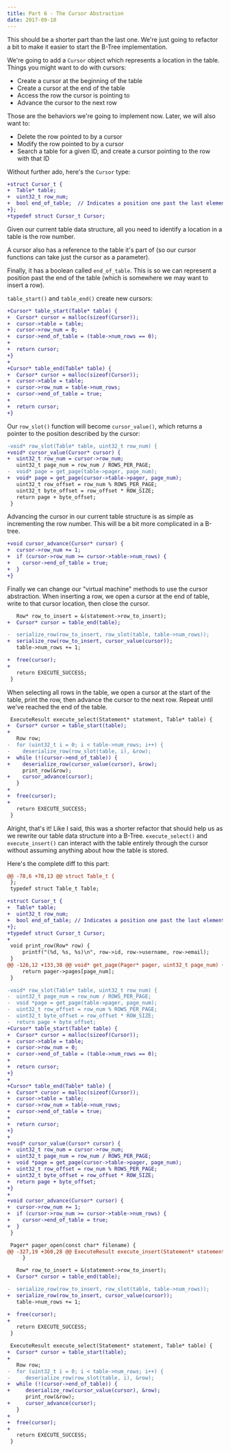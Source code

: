 ```yaml
---
title: Part 6 - The Cursor Abstraction
date: 2017-09-10
---
```


This should be a shorter part than the last one. We're just going to refactor a bit to make it easier to start the B-Tree implementation.

We're going to add a `Cursor` object which represents a location in the table. Things you might want to do with cursors:

- Create a cursor at the beginning of the table
- Create a cursor at the end of the table
- Access the row the cursor is pointing to
- Advance the cursor to the next row

Those are the behaviors we're going to implement now. Later, we will also want to:

- Delete the row pointed to by a cursor
- Modify the row pointed to by a cursor
- Search a table for a given ID, and create a cursor pointing to the row with that ID

Without further ado, here's the `Cursor` type:

```diff
+struct Cursor_t {
+  Table* table;
+  uint32_t row_num;
+  bool end_of_table;  // Indicates a position one past the last element
+};
+typedef struct Cursor_t Cursor;
```

Given our current table data structure, all you need to identify a location in a table is the row number.

A cursor also has a reference to the table it's part of (so our cursor functions can take just the cursor as a parameter).

Finally, it has a boolean called `end_of_table`. This is so we can represent a position past the end of the table (which is somewhere we may want to insert a row).

`table_start()` and `table_end()` create new cursors:

```diff
+Cursor* table_start(Table* table) {
+  Cursor* cursor = malloc(sizeof(Cursor));
+  cursor->table = table;
+  cursor->row_num = 0;
+  cursor->end_of_table = (table->num_rows == 0);
+
+  return cursor;
+}
+
+Cursor* table_end(Table* table) {
+  Cursor* cursor = malloc(sizeof(Cursor));
+  cursor->table = table;
+  cursor->row_num = table->num_rows;
+  cursor->end_of_table = true;
+
+  return cursor;
+}
```

Our `row_slot()` function will become `cursor_value()`, which returns a pointer to the position described by the cursor:

```diff
-void* row_slot(Table* table, uint32_t row_num) {
+void* cursor_value(Cursor* cursor) {
+  uint32_t row_num = cursor->row_num;
   uint32_t page_num = row_num / ROWS_PER_PAGE;
-  void* page = get_page(table->pager, page_num);
+  void* page = get_page(cursor->table->pager, page_num);
   uint32_t row_offset = row_num % ROWS_PER_PAGE;
   uint32_t byte_offset = row_offset * ROW_SIZE;
   return page + byte_offset;
 }
```

Advancing the cursor in our current table structure is as simple as incrementing the row number. This will be a bit more complicated in a B-tree.

```diff
+void cursor_advance(Cursor* cursor) {
+  cursor->row_num += 1;
+  if (cursor->row_num >= cursor->table->num_rows) {
+    cursor->end_of_table = true;
+  }
+}
```

Finally we can change our "virtual machine" methods to use the cursor abstraction. When inserting a row, we open a cursor at the end of table, write to that cursor location, then close the cursor.

```diff
   Row* row_to_insert = &(statement->row_to_insert);
+  Cursor* cursor = table_end(table);

-  serialize_row(row_to_insert, row_slot(table, table->num_rows));
+  serialize_row(row_to_insert, cursor_value(cursor));
   table->num_rows += 1;

+  free(cursor);
+
   return EXECUTE_SUCCESS;
 }
 ```

When selecting all rows in the table, we open a cursor at the start of the table, print the row, then advance the cursor to the next row. Repeat until we've reached the end of the table.

```diff
 ExecuteResult execute_select(Statement* statement, Table* table) {
+  Cursor* cursor = table_start(table);
+
   Row row;
-  for (uint32_t i = 0; i < table->num_rows; i++) {
-    deserialize_row(row_slot(table, i), &row);
+  while (!(cursor->end_of_table)) {
+    deserialize_row(cursor_value(cursor), &row);
     print_row(&row);
+    cursor_advance(cursor);
   }
+
+  free(cursor);
+
   return EXECUTE_SUCCESS;
 }
 ```

Alright, that's it! Like I said, this was a shorter refactor that should help us as we rewrite our table data structure into a B-Tree. `execute_select()` and `execute_insert()` can interact with the table entirely through the cursor without assuming anything about how the table is stored.

Here's the complete diff to this part:
```diff
@@ -78,6 +78,13 @@ struct Table_t {
 };
 typedef struct Table_t Table;

+struct Cursor_t {
+  Table* table;
+  uint32_t row_num;
+  bool end_of_table; // Indicates a position one past the last element
+};
+typedef struct Cursor_t Cursor;
+
 void print_row(Row* row) {
     printf("(%d, %s, %s)\n", row->id, row->username, row->email);
 }
@@ -126,12 +133,38 @@ void* get_page(Pager* pager, uint32_t page_num) {
     return pager->pages[page_num];
 }

-void* row_slot(Table* table, uint32_t row_num) {
-  uint32_t page_num = row_num / ROWS_PER_PAGE;
-  void *page = get_page(table->pager, page_num);
-  uint32_t row_offset = row_num % ROWS_PER_PAGE;
-  uint32_t byte_offset = row_offset * ROW_SIZE;
-  return page + byte_offset;
+Cursor* table_start(Table* table) {
+  Cursor* cursor = malloc(sizeof(Cursor));
+  cursor->table = table;
+  cursor->row_num = 0;
+  cursor->end_of_table = (table->num_rows == 0);
+
+  return cursor;
+}
+
+Cursor* table_end(Table* table) {
+  Cursor* cursor = malloc(sizeof(Cursor));
+  cursor->table = table;
+  cursor->row_num = table->num_rows;
+  cursor->end_of_table = true;
+
+  return cursor;
+}
+
+void* cursor_value(Cursor* cursor) {
+  uint32_t row_num = cursor->row_num;
+  uint32_t page_num = row_num / ROWS_PER_PAGE;
+  void *page = get_page(cursor->table->pager, page_num);
+  uint32_t row_offset = row_num % ROWS_PER_PAGE;
+  uint32_t byte_offset = row_offset * ROW_SIZE;
+  return page + byte_offset;
+}
+
+void cursor_advance(Cursor* cursor) {
+  cursor->row_num += 1;
+  if (cursor->row_num >= cursor->table->num_rows) {
+    cursor->end_of_table = true;
+  }
 }

 Pager* pager_open(const char* filename) {
@@ -327,19 +360,28 @@ ExecuteResult execute_insert(Statement* statement, Table* table) {
     }

   Row* row_to_insert = &(statement->row_to_insert);
+  Cursor* cursor = table_end(table);

-  serialize_row(row_to_insert, row_slot(table, table->num_rows));
+  serialize_row(row_to_insert, cursor_value(cursor));
   table->num_rows += 1;

+  free(cursor);
+
   return EXECUTE_SUCCESS;
 }

 ExecuteResult execute_select(Statement* statement, Table* table) {
+  Cursor* cursor = table_start(table);
+
   Row row;
-  for (uint32_t i = 0; i < table->num_rows; i++) {
-     deserialize_row(row_slot(table, i), &row);
+  while (!(cursor->end_of_table)) {
+     deserialize_row(cursor_value(cursor), &row);
      print_row(&row);
+     cursor_advance(cursor);
   }
+
+  free(cursor);
+
   return EXECUTE_SUCCESS;
 }
```
